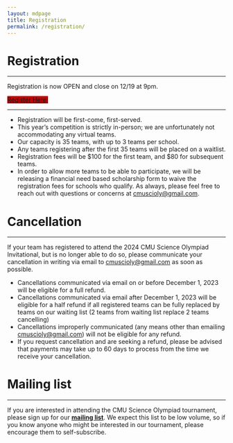 ```yaml
---
layout: mdpage
title: Registration
permalink: /registration/
---
```


# Registration
<hr>

Registration is now OPEN and close on 12/19 at 9pm.


<div>
  <a class="btn btn-primary btn-lg btn-block" role="button"
  href="https://scilympiad.com/pa-cmuso"
  target="_blank" style="background-color : #C40405;">Register Here!</a>
</div>
<hr>

- Registration will be first-come, first-served.
- This year’s competition is strictly in-person; we are unfortunately not accommodating any virtual teams.
- Our capacity is 35 teams, with up to 3 teams per school.
- Any teams registering after the first 35 teams will be placed on a waitlist.
- Registration fees will be $100 for the first team, and $80 for subsequent teams.
- In order to allow more teams to be able to participate, we will be releasing a financial need based scholarship form to waive the registration fees for schools who qualify.
As always, please feel free to reach out with questions or concerns at <a href="mailto:cmuscioly@gmail.com"><span class="code">cmuscioly@gmail.com</span></a>.

# Cancellation
<hr>
If your team has registered to attend the 2024 CMU Science Olympiad Invitational, but is no longer able to do so, please communicate your cancellation in writing via email to <a href="mailto:cmuscioly@gmail.com"><span class="code">cmuscioly@gmail.com</span></a> as soon as possible.

- Cancellations communicated via email on or before December 1, 2023 will be eligible for a full refund.
- Cancellations communicated via email after December 1, 2023 will be eligible for a half refund if all registered teams can be fully replaced by teams on our waiting list (2 teams from waiting list replace 2 teams cancelling)
- Cancellations improperly communicated (any means other than emailing <a href="mailto:cmuscioly@gmail.com"><span class="code">cmuscioly@gmail.com</span></a>) will not be eligible for any refund.
- If you request cancellation and are seeking a refund, please be advised that payments may take up to 60 days to process from the time we receive your cancellation.



# Mailing list

<hr>

If you are interested in attending the CMU Science Olympiad tournament, please
sign up for our [**mailing
list**](https://lists.andrew.cmu.edu/mailman/listinfo/cmuscioly-interest).  We
expect this list to be low volume, so if you know anyone who might be
interested in our tournament, please encourage them to self-subscribe.
